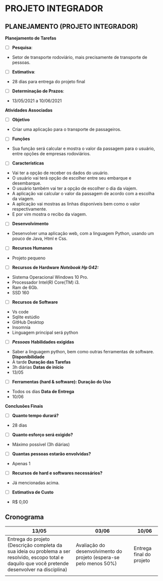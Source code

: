 ﻿# PROJETO INTEGRADOR

## PLANEJAMENTO (PROJETO INTEGRADOR)
**Planejamento de Tarefas**



 - [ ] **Pesquisa**: 
* Setor de transporte rodoviário, mais precisamente de transporte de pessoas. 
 - [ ] **Estimativa**:
* 28 dias para entrega do projeto final
  
 - [ ] **Determinação de Prazos**:
* 13/05/2021 a 10/06/2021

**Atividades Associadas**

 - [ ] **Objetivo**
* Criar uma aplicação para o transporte de passageiros.


 - [ ] **Funções**
* Sua função será calcular e mostra o valor da
passagem para o usuário, entre opções de
empresas rodoviários.


 - [ ] **Características**
* Vai ter a opção de receber os dados do usuário.
* O usuário vai terá opção de escolher entre seu embarque e
   desembarque.
* O usuário também vai ter a opção de escolher o dia da viajem.
* A aplicação vai calcular o valor da passagem de acordo com a escolha da viagem.
* A aplicação vai mostras as linhas disponíveis bem como o valor respectivamente.
* E por vim mostra o recibo da viagem.

 - [ ] **Desenvolvimento**
* Desenvolver uma aplicação web, com a linguagem Python, usando um pouco de Java, Html e Css.

 - [ ] **Recursos Humanos**
* Projeto pequeno

 - [ ] **Recursos de Hardware**
***Notebook Hp G42:***
* Sistema Operacional Windows 10 Pro.
* Processador Intel(R) Core(TM) i3.
* Ram de 6Gb.
* SSD 160

 - [ ] **Recursos de Software**
* Vs code
* Sqlite estúdio
* GitHub Desktop
* Insomnia
* Linguagem principal será python
 

 - [ ] ***Pessoas***
 **Habilidades exigidas**  
* Saber a linguagem python, bem como outras ferramentas de software.
**Disponibilidade**
* À tarde
**Duração das Tarefas**
* 3h diárias
**Datas de início** 
* 13/05
 - [ ] **Ferramentas (hard &amp; software):**
**Duração do Uso** 
* Todos os dias
**Data de Entrega**
* 10/06

**Conclusões Finais**
 - [ ] **Quanto tempo durará?**
* 28 dias
- [ ] **Quanto esforço será exigido?**
* Máximo possível (3h diárias)
- [ ] **Quantas pessoas estarão envolvidas?**
* Apenas 1
- [ ] **Recursos de hard e softwares necessários?**
* Já mencionadas acima.

- [ ] **Estimativa de Custo** 
* R$ 0,00

## Cronograma

|13/05|03/06  | 10/06  |
|---|--|--|
|Entrega do projeto (Descrição completa da sua ideia ou problema a ser resolvido, escopo total e daquilo que você pretende desenvolver na disciplina)  | Avaliação do desenvolvimento do projeto (espera-se pelo menos 50%) |Entrega final do projeto|  
|||
